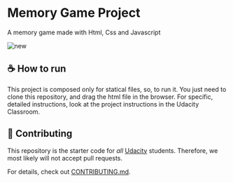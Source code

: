 # Memory Game Project
A memory game made with Html, Css and Javascript

![new](https://user-images.githubusercontent.com/37053115/72946302-5b39f800-3d5d-11ea-89e4-c2b6f492f96c.PNG)

## :coffee: How to run
This project is composed only for statical files, so, to run it. You just need to clone this repository, and drag the html file in the browser. For specific, detailed instructions, look at the project instructions in the Udacity Classroom.

## :honeybee: Contributing

This repository is the starter code for _all_ [Udacity](https://br.udacity.com/) students. Therefore, we most likely will not accept pull requests.

For details, check out [CONTRIBUTING.md](CONTRIBUTING.md).
